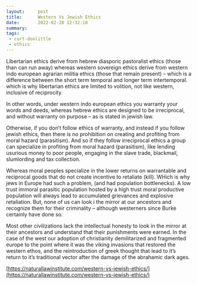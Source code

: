 ```yaml
---
layout:     post
title:      Western Vs Jewish Ethics
date:       2022-02-20 12:32:18
summary:    
tags:
 - curt-doolittle
 - ethics
---
```


Libertarian ethics derive from hebrew diasporic pastoralist ethics (those than can run away) whereas western sovereign ethics derive from western indo european agrarian militia ethics (those that remain present) – which is a difference between the short term temporal and longer term intertemporal. which is why libertarian ethics are limited to volition, not like western, inclusive of reciprocity.

In other words, under western indo european ethics you warranty your words and deeds, whereas hebrew ethics are designed to be irreciprocal, and without warranty on purpose – as is stated in jewish law.

Otherwise, if you don’t follow ethics of warranty, and instead if you follow jewish ethics, then there is no prohibition on creating and profiting from moral hazard (parasitism). And so if they follow irreciprocal ethics a group can specialize in profiting from moral hazard (parasitism), like lending usurious money to poor people, engaging in the slave trade, blackmail, slumlording and tax collection.

Whereas moral peoples specialize in the lower returns on warrantable and reciprocal goods that do not create incentive to retaliate (kill). WHich is why jews in Europe had such a problem, (and had population bottlenecks). A low trust immoral parasitic population hosted by a high trust moral productive population will always lead to accumulated grievances and explosive retaliation. But, none of us can look i the mirror at our ancestors and recognize them for their criminality – although westerners since Burke certainly have done so.

Most other civilizations lack the intellectual honesty to look in the mirror at their ancestors and understand that their punishments were earned. In the case of the west our adoption of christianity demilitarized and fragmented europe to the point where it was the viking invasions that restored the western ethos, and the reintroduction of greek thought that lead to it’s return to it’s traditional vector after the damage of the abrahamic dark ages.

[https://naturallawinstitute.com/western-vs-jewish-ethics/](https://naturallawinstitute.com/western-vs-jewish-ethics/)